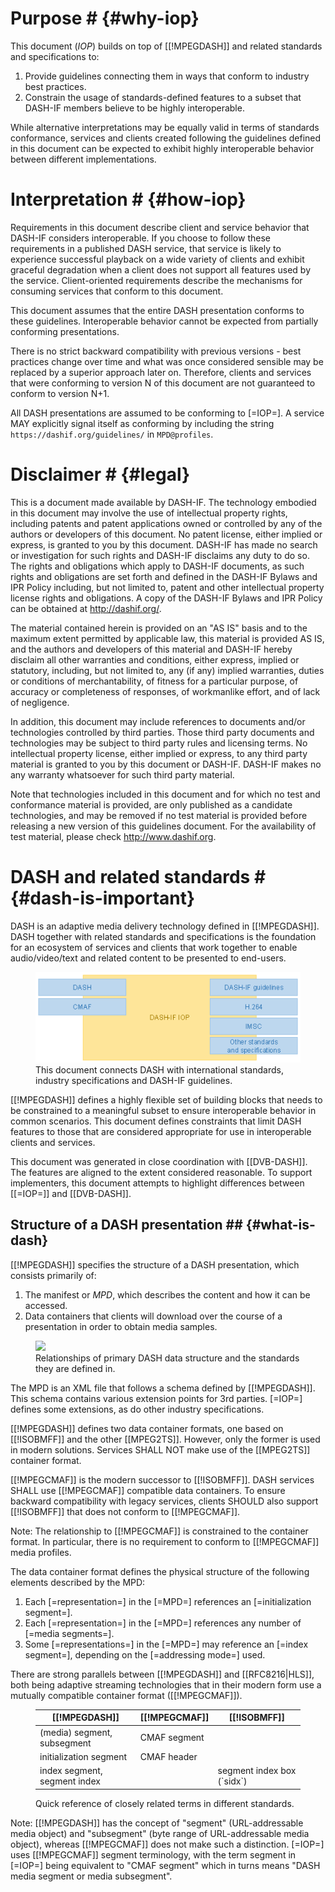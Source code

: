 # Purpose # {#why-iop}

This document (<dfn>IOP</dfn>) builds on top of [[!MPEGDASH]] and related standards and specifications to:

1. Provide guidelines connecting them in ways that conform to industry best practices.
1. Constrain the usage of standards-defined features to a subset that DASH-IF members believe to be highly interoperable.

While alternative interpretations may be equally valid in terms of standards conformance, services and clients created following the guidelines defined in this document can be expected to exhibit highly interoperable behavior between different implementations.

# Interpretation # {#how-iop}

Requirements in this document describe client and service behavior that DASH-IF considers interoperable. If you choose to follow these requirements in a published DASH service, that service is likely to experience successful playback on a wide variety of clients and exhibit graceful degradation when a client does not support all features used by the service. Client-oriented requirements describe the mechanisms for consuming services that conform to this document.

This document assumes that the entire DASH presentation conforms to these guidelines. Interoperable behavior cannot be expected from partially conforming presentations.

There is no strict backward compatibility with previous versions - best practices change over time and what was once considered sensible may be replaced by a superior approach later on. Therefore, clients and services that were conforming to version N of this document are not guaranteed to conform to version N+1.

All DASH presentations are assumed to be conforming to [=IOP=]. A service MAY explicitly signal itself as conforming by including the string `https://dashif.org/guidelines/` in `MPD@profiles`.

# Disclaimer # {#legal}

This is a document made available by DASH-IF. The technology embodied in this document may involve the use of intellectual property rights, including patents and patent applications owned or controlled by any of the authors or developers of this document. No patent license, either implied or express, is granted to you by this document. DASH-IF has made no search or investigation for such rights and DASH-IF disclaims any duty to do so. The rights and obligations which apply to DASH-IF documents, as such rights and obligations are set forth and defined in the DASH-IF Bylaws and IPR Policy including, but not limited to, patent and other intellectual property license rights and obligations. A copy of the DASH-IF Bylaws and IPR Policy can be obtained at http://dashif.org/.

The material contained herein is provided on an "AS IS" basis and to the maximum extent permitted by applicable law, this material is provided AS IS, and the authors and developers of this material and DASH-IF hereby disclaim all other warranties and conditions, either express, implied or statutory, including, but not limited to, any (if any) implied warranties, duties or conditions of merchantability, of fitness for a particular purpose, of accuracy or completeness of responses, of workmanlike effort, and of lack of negligence.

In addition, this document may include references to documents and/or technologies controlled by third parties. Those third party documents and technologies may be subject to third party rules and licensing terms. No intellectual property license, either implied or express, to any third party material is granted to you by this document or DASH-IF. DASH-IF makes no any warranty whatsoever for such third party material.

Note that technologies included in this document and for which no test and conformance material is provided, are only published as a candidate technologies, and may be removed if no test material is provided before releasing a new version of this guidelines document. For the availability of test material, please check http://www.dashif.org.

# DASH and related standards # {#dash-is-important}

DASH is an adaptive media delivery technology defined in [[!MPEGDASH]]. DASH together with related standards and specifications is the foundation for an ecosystem of services and clients that work together to enable audio/video/text and related content to be presented to end-users.

<figure>
	<img src="Images/RoleOfIop.png" />
	<figcaption>This document connects DASH with international standards, industry specifications and DASH-IF guidelines.</figcaption>
</figure>

[[!MPEGDASH]] defines a highly flexible set of building blocks that needs to be constrained to a meaningful subset to ensure interoperable behavior in common scenarios. This document defines constraints that limit DASH features to those that are considered appropriate for use in interoperable clients and services.

This document was generated in close coordination with [[DVB-DASH]]. The features are aligned to the extent considered reasonable. To support implementers, this document attempts to highlight differences between [[=IOP=]] and [[DVB-DASH]].

## Structure of a DASH presentation ## {#what-is-dash}

[[!MPEGDASH]] specifies the structure of a DASH presentation, which consists primarily of:

1. The manifest or <dfn>MPD</dfn>, which describes the content and how it can be accessed.
1. Data containers that clients will download over the course of a presentation in order to obtain media samples.

<figure>
	<img src="Diagrams/DashStructure.png" />
	<figcaption>Relationships of primary DASH data structure and the standards they are defined in.</figcaption>
</figure>

The MPD is an XML file that follows a schema defined by [[!MPEGDASH]]. This schema contains various extension points for 3rd parties. [=IOP=] defines some extensions, as do other industry specifications.

[[!MPEGDASH]] defines two data container formats, one based on [[!ISOBMFF]] and the other [[MPEG2TS]]. However, only the former is used in modern solutions. Services SHALL NOT make use of the [[MPEG2TS]] container format.

[[!MPEGCMAF]] is the modern successor to [[!ISOBMFF]]. DASH services SHALL use [[!MPEGCMAF]] compatible data containers. To ensure backward compatibility with legacy services, clients SHOULD also support [[!ISOBMFF]] that does not conform to [[!MPEGCMAF]].

Note: The relationship to [[!MPEGCMAF]] is constrained to the container format. In particular, there is no requirement to conform to [[!MPEGCMAF]] media profiles.

The data container format defines the physical structure of the following elements described by the MPD:

1. Each [=representation=] in the [=MPD=] references an [=initialization segment=].
1. Each [=representation=] in the [=MPD=] references any number of [=media segments=].
1. Some [=representations=] in the [=MPD=] may reference an [=index segment=], depending on the [=addressing mode=] used.

There are strong parallels between [[!MPEGDASH]] and [[RFC8216|HLS]], both being adaptive streaming technologies that in their modern form use a mutually compatible container format ([[!MPEGCMAF]]).

<figure id="cmaf-terms">
	<table class="data">
		<thead>
			<tr>
				<th>[[!MPEGDASH]]
				<th>[[!MPEGCMAF]]
				<th>[[!ISOBMFF]]
		<tbody>
			<tr>
				<td>(media) segment, subsegment
				<td>CMAF segment
				<td>
			<tr>
				<td>initialization segment
				<td>CMAF header
				<td>
			<tr>
				<td>index segment, segment index
				<td>
				<td>segment index box (`sidx`)
	</table>
	<figcaption>Quick reference of closely related terms in different standards.</figcaption>
</figure>

Note: [[!MPEGDASH]] has the concept of "segment" (URL-addressable media object) and "subsegment" (byte range of URL-addressable media object), whereas [[!MPEGCMAF]] does not make such a distinction. [=IOP=] uses [[!MPEGCMAF]] segment terminology, with the term segment in [=IOP=] being equivalent to "CMAF segment" which in turns means "DASH media segment or media subsegment".
